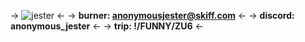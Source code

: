 -> ![jester](https://files.catbox.moe/4gsyvd.png) <-
-> **burner: anonymousjester@skiff.com** <-
-> **discord: anonymous_jester** <-
-> **trip: !/FUNNY/ZU6** <-